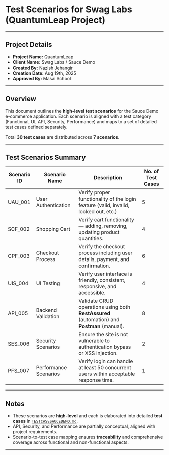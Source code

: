 # Test Scenarios for Swag Labs (QuantumLeap Project)
---

## Project Details
- **Project Name:** QuantumLeap  
- **Client Name:** Swag Labs / Sauce Demo  
- **Created By:** Nazish Jehangir  
- **Creation Date:** Aug 19th, 2025  
- **Approved By:** Masai School  

---

## Overview
This document outlines the **high-level test scenarios** for the Sauce Demo e-commerce application. Each scenario is aligned with a test category (Functional, UI, API, Security, Performance) and maps to a set of detailed test cases defined separately.  

Total **30 test cases** are distributed across **7 scenarios**.

---

## Test Scenarios Summary

| Scenario ID | Scenario Name         | Description                                                                 | No. of Test Cases |
|-------------|----------------------|-----------------------------------------------------------------------------|-------------------|
| UAU_001     | User Authentication   | Verify proper functionality of the login feature (valid, invalid, locked out, etc.) | 5 |
| SCF_002     | Shopping Cart         | Verify cart functionality — adding, removing, updating product quantities. | 4 |
| CPF_003     | Checkout Process      | Verify the checkout process including user details, payment, and confirmation. | 6 |
| UIS_004     | UI Testing            | Verify user interface is friendly, consistent, responsive, and accessible. | 4 |
| API_005     | Backend Validation    | Validate CRUD operations using both **RestAssured** (automation) and **Postman** (manual). | 8 |
| SES_006     | Security Scenarios    | Ensure the site is not vulnerable to authentication bypass or XSS injection. | 2 |
| PFS_007     | Performance Scenarios | Verify login can handle at least 50 concurrent users within acceptable response time. | 1 |

---

## Notes
- These scenarios are **high-level** and each is elaborated into detailed **test cases** in [`TESTCASESAUCEDEMO.md`](./TESTCASESAUCEDEMO.md).  
- API, Security, and Performance are partially conceptual, aligned with project requirements.  
- Scenario-to-test case mapping ensures **traceability** and comprehensive coverage across functional and non-functional aspects.  

---
